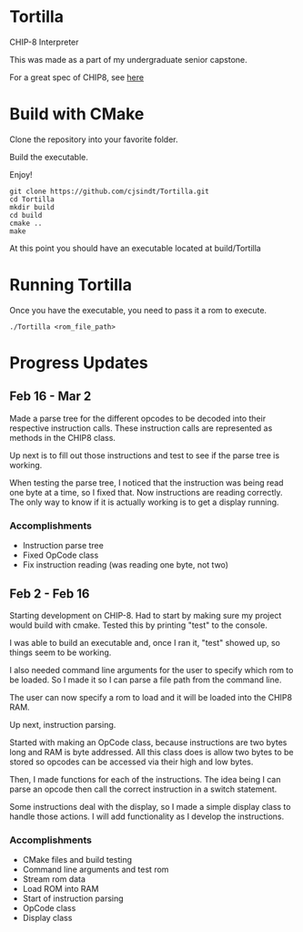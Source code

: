 # Tortilla
CHIP-8 Interpreter

This was made as a part of my undergraduate senior capstone.

For a great spec of CHIP8, see [here](http://devernay.free.fr/hacks/chip8/C8TECH10.HTM)

# Build with CMake

Clone the repository into your favorite folder.

Build the executable.

Enjoy!

```
git clone https://github.com/cjsindt/Tortilla.git
cd Tortilla
mkdir build
cd build
cmake ..
make
```

At this point you should have an executable located at build/Tortilla

# Running Tortilla

Once you have the executable, you need to pass it a rom to execute.

```
./Tortilla <rom_file_path>
```

# Progress Updates

## Feb 16 - Mar 2

Made a parse tree for the different opcodes to be decoded into their respective instruction calls. These instruction calls are represented as methods in the CHIP8 class.

Up next is to fill out those instructions and test to see if the parse tree is working.

When testing the parse tree, I noticed that the instruction was being read one byte at a time, so I fixed that. Now instructions are reading correctly. The only way to know if it is actually working is to get a display running.

### Accomplishments

- Instruction parse tree
- Fixed OpCode class
- Fix instruction reading (was reading one byte, not two)

## Feb 2 - Feb 16

Starting development on CHIP-8. Had to start by making sure my project would build with cmake. Tested this by printing "test" to the console.

I was able to build an executable and, once I ran it, "test" showed up, so things seem to be working.

I also needed command line arguments for the user to specify which rom to be loaded.
So I made it so I can parse a file path from the command line.

The user can now specify a rom to load and it will be loaded into the CHIP8 RAM.

Up next, instruction parsing.

Started with making an OpCode class, because instructions are two bytes long and RAM is byte addressed.
All this class does is allow two bytes to be stored so opcodes can be accessed via their high and low bytes.

Then, I made functions for each of the instructions. The idea being I can parse an opcode then call the correct instruction in a switch statement.

Some instructions deal with the display, so I made a simple display class to handle those actions. I will add functionality as I develop the instructions.

### Accomplishments

- CMake files and build testing
- Command line arguments and test rom
- Stream rom data
- Load ROM into RAM
- Start of instruction parsing
- OpCode class
- Display class
